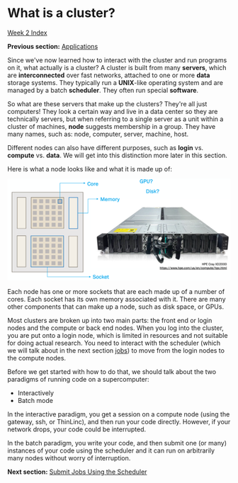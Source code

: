 # What is a cluster?

[Week 2 Index](week2.md)

**Previous section:** [Applications](applications.md)

Since we've now learned how to interact with the cluster and run programs on it, what actually is a cluster? A cluster is built from many **servers**, which are **interconnected** over fast networks, attached to one or more **data** storage systems. They typically run a **UNIX**-like operating system and are managed by a batch **scheduler**. They often run special **software**.

So what are these servers that make up the clusters? They're all just computers! They look a certain way and live in a data center so they are technically servers, but when referring to a single server as a unit within a cluster of machines, **node** suggests membership in a group. They have many names, such as: node, computer, server, machine, host.

Different nodes can also have different purposes, such as **login** vs. **compute** vs. **data**. We will get into this distinction more later in this section.

Here is what a node looks like and what it is made up of:

![An image showing on the left the makeup of a node, that has cores as a part of a socket and memory alongside that socket. On the right, it shows an image of an actual node, an HPE Cray XD2000.](../_static/node.png)

Each node has one or more sockets that are each made up of a number of cores. Each socket has its own memory associated with it. There are many other components that can make up a node, such as disk space, or GPUs.

Most clusters are broken up into two main parts: the front end or login nodes and the compute or back end nodes. When you log into the cluster, you are put onto a login node, which is limited in resources and not suitable for doing actual research. You need to interact with the scheduler (which we will talk about in the next section [jobs](jobs.md)) to move from the login nodes to the compute nodes.

Before we get started with how to do that, we should talk about the two paradigms of running code on a supercomputer:

* Interactively
* Batch mode

In the interactive paradigm, you get a session on a compute node (using the gateway, ssh, or ThinLinc), and then run your code directly. However, if your network drops, your code could be interrupted.

In the batch paradigm, you write your code, and then submit one (or many) instances of your code using the scheduler and it can run on arbitrarily many nodes without worry of interruption.

**Next section:** [Submit Jobs Using the Scheduler](jobs.md)
